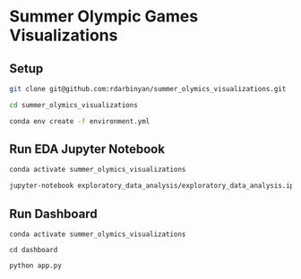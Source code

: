 # Summer Olympic Games Visualizations

## Setup 
```bash
git clone git@github.com:rdarbinyan/summer_olymics_visualizations.git

cd summer_olymics_visualizations

conda env create -f environment.yml
```

## Run EDA Jupyter Notebook
```bash
conda activate summer_olymics_visualizations

jupyter-notebook exploratory_data_analysis/exploratory_data_analysis.ipynb
```

## Run Dashboard
```
conda activate summer_olymics_visualizations

cd dashboard

python app.py
```
